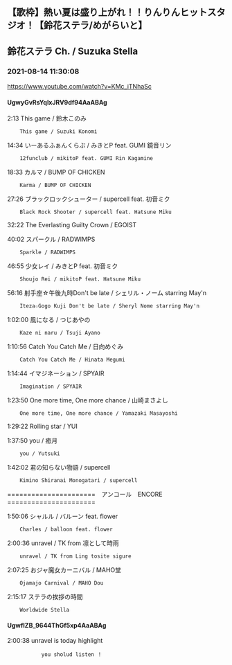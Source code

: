 ## 【歌枠】熱い夏は盛り上がれ！！りんりんヒットスタジオ！【鈴花ステラ/めがらいと】
## 鈴花ステラ Ch. / Suzuka Stella
### 2021-08-14 11:30:08
https://www.youtube.com/watch?v=KMc_iTNhaSc
#### UgwyGvRsYqlxJRV9df94AaABAg
2:13	This game / 鈴木このみ

		This game / Suzuki Konomi



14:34	いーあるふぁんくらぶ / みきとP feat. GUMI 鏡音リン

		12funclub / mikitoP feat. GUMI Rin Kagamine



18:33	カルマ / BUMP OF CHICKEN

		Karma / BUMP OF CHICKEN



27:26	ブラックロックシューター / supercell feat. 初音ミク

		Black Rock Shooter / supercell feat. Hatsune Miku



32:22	The Everlasting Guilty Crown / EGOIST



40:02	スパークル / RADWIMPS

		Sparkle / RADWIMPS



46:55	少女レイ / みきとP feat. 初音ミク

		Shoujo Rei / mikitoP feat. Hatsune Miku



56:16	射手座☆午後九時Don't be late / シェリル・ノーム starring May'n

		Iteza☆Gogo Kuji Don't be late / Sheryl Nome starring May'n



1:02:00	風になる / つじあやの

		Kaze ni naru / Tsuji Ayano



1:10:56	Catch You Catch Me / 日向めぐみ

		Catch You Catch Me / Hinata Megumi



1:14:44	イマジネーション / SPYAIR

		Imagination / SPYAIR



1:23:50	One more time, One more chance / 山崎まさよし

		One more time, One more chance / Yamazaki Masayoshi



1:29:22	Rolling star / YUI



1:37:50	you / 癒月

		you / Yutsuki



1:42:02	君の知らない物語 / supercell

		Kimino Shiranai Monogatari / supercell



======================　アンコール　ENCORE　======================



1:50:06	シャルル / バルーン feat. flower

		Charles / balloon feat. flower



2:00:36	unravel / TK from 凛として時雨

		unravel / TK from Ling tosite sigure



2:07:25	おジャ魔女カーニバル / MAHO堂

		Ojamajo Carnival / MAHO Dou



2:15:17	ステラの挨拶の時間

		Worldwide Stella

#### UgwflZB_9644ThGf5xp4AaABAg
2:00:38 unravel is today highlight 

               you sholud listen ！

